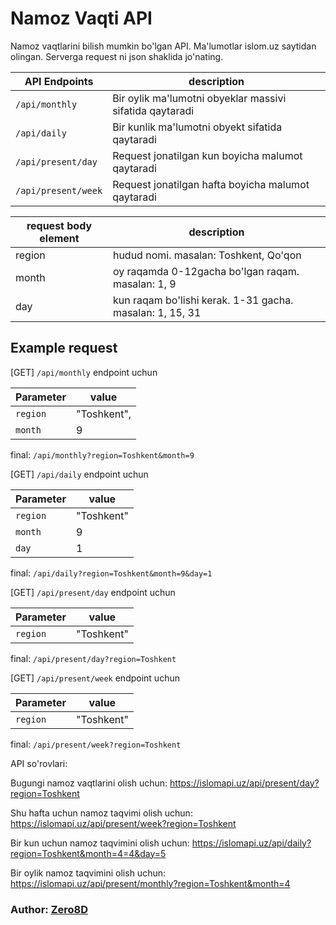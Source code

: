 # Namoz Vaqti API

Namoz vaqtlarini bilish mumkin bo'lgan API. Ma'lumotlar islom.uz saytidan olingan.
Serverga request ni json shaklida jo'nating.

| API Endpoints       | description                                              |
| ------------------- | -------------------------------------------------------- |
| `/api/monthly`      | Bir oylik ma'lumotni obyeklar massivi sifatida qaytaradi |
| `/api/daily`        | Bir kunlik ma'lumotni obyekt sifatida qaytaradi          |
| `/api/present/day`  | Request jonatilgan kun boyicha malumot qaytaradi         |
| `/api/present/week` | Request jonatilgan hafta boyicha malumot qaytaradi       |

| request body element | description                                              |
| -------------------- | -------------------------------------------------------- |
| region               | hudud nomi. masalan: Toshkent, Qo'qon                    |
| month                | oy raqamda 0-12gacha bo'lgan raqam. masalan: 1, 9        |
| day                  | kun raqam bo'lishi kerak. 1-31 gacha. masalan: 1, 15, 31 |

## Example request

[GET] `/api/monthly` endpoint uchun

| Parameter | value       |
| --------- | ----------- |
| `region`  | "Toshkent", |
| `month`   | 9           |

final: `/api/monthly?region=Toshkent&month=9`

[GET] `/api/daily` endpoint uchun

| Parameter | value      |
| --------- | ---------- |
| `region`  | "Toshkent" |
| `month`   | 9          |
| `day`     | 1          |

final: `/api/daily?region=Toshkent&month=9&day=1`

[GET] `/api/present/day` endpoint uchun

| Parameter | value      |
| --------- | ---------- |
| `region`  | "Toshkent" |

final: `/api/present/day?region=Toshkent`

[GET] `/api/present/week` endpoint uchun

| Parameter | value      |
| --------- | ---------- |
| `region`  | "Toshkent" |

final: `/api/present/week?region=Toshkent`

API so'rovlari:

Bugungi namoz vaqtlarini olish uchun: https://islomapi.uz/api/present/day?region=Toshkent

Shu hafta uchun namoz taqvimi olish uchun: https://islomapi.uz/api/present/week?region=Toshkent

Bir kun uchun namoz taqvimini olish uchun: https://islomapi.uz/api/daily?region=Toshkent&month=4=4&day=5

Bir oylik namoz taqvimini olish uchun: https://islomapi.uz/api/present/monthly?region=Toshkent&month=4

### Author: [Zero8D](https://t.me/Zero_8D)
